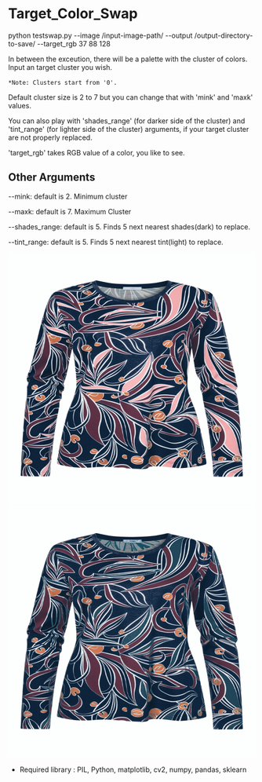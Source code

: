 # Target_Color_Swap

python testswap.py --image /input-image-path/ --output /output-directory-to-save/ --target_rgb 37 88 128

In between the exceution, there will be a palette with the cluster of colors. Input an target cluster you wish. 
    
    *Note: Clusters start from '0'.

Default cluster size is 2 to 7 but you can change that with 'mink' and 'maxk' values.

You can also play with 'shades_range' (for darker side of the cluster) and 'tint_range' (for lighter side of the cluster) arguments, if your target cluster are not properly replaced.

'target_rgb' takes RGB value of a color, you like to see.
 

## Other Arguments
   
   --mink: default is 2. Minimum cluster
   
   --maxk: default is 7. Maximum Cluster
   
   --shades_range: default is 5. Finds 5 next nearest shades(dark) to replace.
   
   --tint_range: default is 5. Finds 5 next nearest tint(light) to replace.
    
<p float="left">
    <img src="3a.jpg" title="Source Image"  width="512" height="512">
    <img src="result.jpg" title="Target Image" width="512" height="512">
</p>

  - Required library : PIL, Python, matplotlib, cv2, numpy, pandas, sklearn

